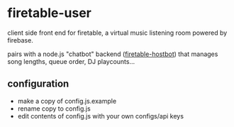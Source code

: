 # firetable-user
client side front end for firetable, a virtual music listening room powered by firebase.

pairs with a node.js "chatbot" backend ([firetable-hostbot](https://github.com/mxew/firetable-hostbot)) that manages song lengths, queue order, DJ playcounts...

## configuration
- make a copy of config.js.example
- rename copy to config.js
- edit contents of config.js with your own configs/api keys
